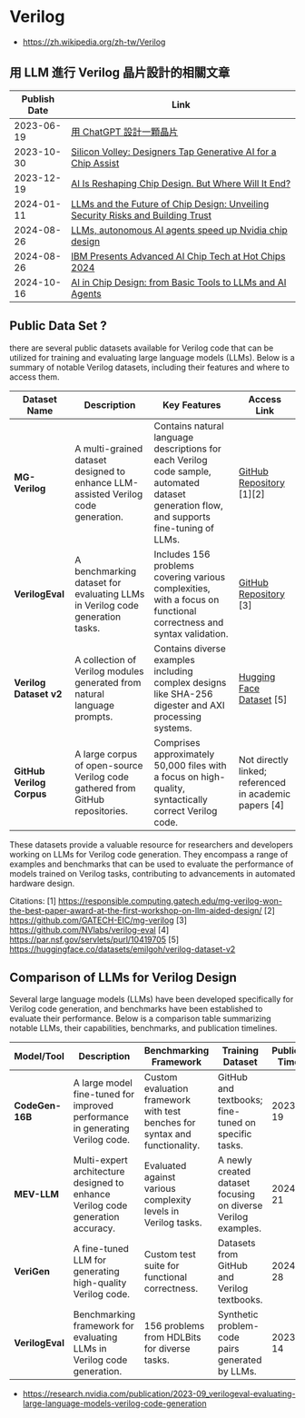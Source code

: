 # Verilog

- https://zh.wikipedia.org/zh-tw/Verilog

## 用 LLM 進行 Verilog 晶片設計的相關文章

| Publish Date | Link                                                                                                      |
|--------------|-----------------------------------------------------------------------------------------------------------|
| 2023-06-19   | [用 ChatGPT 設計一顆晶片](https://www.xktang.com/article/182)                                            |
| 2023-10-30   | [Silicon Volley: Designers Tap Generative AI for a Chip Assist](https://blogs.nvidia.com/blog/llm-semiconductors-chip-nemo/) |
| 2023-12-19   | [AI Is Reshaping Chip Design. But Where Will It End?](https://cambrian-ai.com/ai-is-reshaping-chip-design-but-where-will-it-end/) |
| 2024-01-11   | [LLMs and the Future of Chip Design: Unveiling Security Risks and Building Trust](https://arxiv.org/pdf/2405.07061v1) |
| 2024-08-26   | [LLMs, autonomous AI agents speed up Nvidia chip design](https://www.eenewseurope.com/en/llms-autonomous-ai-agents-speed-up-nvidia-chip-design/) |
| 2024-08-26   | [IBM Presents Advanced AI Chip Tech at Hot Chips 2024](https://www.hpcwire.com/off-the-wire/ibm-presents-advanced-ai-chip-tech-at-hot-chips-2024/) |
| 2024-10-16   | [AI in Chip Design: from Basic Tools to LLMs and AI Agents](https://www.sigarch.org/ai-in-chip-design-from-basic-tools-to-llms-and-ai-agents/) |

## Public Data Set ?

there are several public datasets available for Verilog code that can be utilized for training and evaluating large language models (LLMs). Below is a summary of notable Verilog datasets, including their features and where to access them.

| Dataset Name | Description | Key Features | Access Link |
|--------------|-------------|--------------|-------------|
| **MG-Verilog** | A multi-grained dataset designed to enhance LLM-assisted Verilog code generation. | Contains natural language descriptions for each Verilog code sample, automated dataset generation flow, and supports fine-tuning of LLMs. | [GitHub Repository](https://github.com/GATECH-EIC/mg-verilog) [1][2] |
| **VerilogEval** | A benchmarking dataset for evaluating LLMs in Verilog code generation tasks. | Includes 156 problems covering various complexities, with a focus on functional correctness and syntax validation. | [GitHub Repository](https://github.com/NVlabs/verilog-eval) [3] |
| **Verilog Dataset v2** | A collection of Verilog modules generated from natural language prompts. | Contains diverse examples including complex designs like SHA-256 digester and AXI processing systems. | [Hugging Face Dataset](https://huggingface.co/datasets/emilgoh/verilog-dataset-v2) [5] |
| **GitHub Verilog Corpus** | A large corpus of open-source Verilog code gathered from GitHub repositories. | Comprises approximately 50,000 files with a focus on high-quality, syntactically correct Verilog code. | Not directly linked; referenced in academic papers [4] |

These datasets provide a valuable resource for researchers and developers working on LLMs for Verilog code generation. They encompass a range of examples and benchmarks that can be used to evaluate the performance of models trained on Verilog tasks, contributing to advancements in automated hardware design.

Citations:
[1] https://responsible.computing.gatech.edu/mg-verilog-won-the-best-paper-award-at-the-first-workshop-on-llm-aided-design/
[2] https://github.com/GATECH-EIC/mg-verilog
[3] https://github.com/NVlabs/verilog-eval
[4] https://par.nsf.gov/servlets/purl/10419705
[5] https://huggingface.co/datasets/emilgoh/verilog-dataset-v2

## Comparison of LLMs for Verilog Design

Several large language models (LLMs) have been developed specifically for Verilog code generation, and benchmarks have been established to evaluate their performance. Below is a comparison table summarizing notable LLMs, their capabilities, benchmarks, and publication timelines.

| **Model/Tool**             | **Description**                                                                 | **Benchmarking Framework**                                 | **Training Dataset**                                            | **Publication Timeline**       | **Reference Links**                                           |
|----------------------------|---------------------------------------------------------------------------------|-----------------------------------------------------------|----------------------------------------------------------------|--------------------------------|--------------------------------------------------------------|
| **CodeGen-16B**            | A large model fine-tuned for improved performance in generating Verilog code.   | Custom evaluation framework with test benches for syntax and functionality.| GitHub and textbooks; fine-tuned on specific tasks.           | 2023-04-19                           | [NSF PDF](https://par.nsf.gov/servlets/purl/10419705)<br/>[IEEE Xplore](https://ieeexplore.ieee.org/abstract/document/10137086) |
| **MEV-LLM**                | Multi-expert architecture designed to enhance Verilog code generation accuracy. | Evaluated against various complexity levels in Verilog tasks.| A newly created dataset focusing on diverse Verilog examples.   | 2024-04-21                | [MEV-LLM Paper](https://www.aimodels.fyi/papers/arxiv/multi-expert-large-language-model-architecture-verilog) |
| **VeriGen**                | A fine-tuned LLM for generating high-quality Verilog code.                     | Custom test suite for functional correctness.              | Datasets from GitHub and Verilog textbooks.                   | 2024-07-28                 | [VeriGen Paper](https://paperswithcode.com/paper/verigen-a-large-language-model-for-verilog)  |
| **VerilogEval**            | Benchmarking framework for evaluating LLMs in Verilog code generation.         | 156 problems from HDLBits for diverse tasks.               | Synthetic problem-code pairs generated by LLMs.               | 2023-09-14            | [VerilogEval Paper](https://arxiv.org/pdf/2309.07544.pdf)   |

- https://research.nvidia.com/publication/2023-09_verilogeval-evaluating-large-language-models-verilog-code-generation
